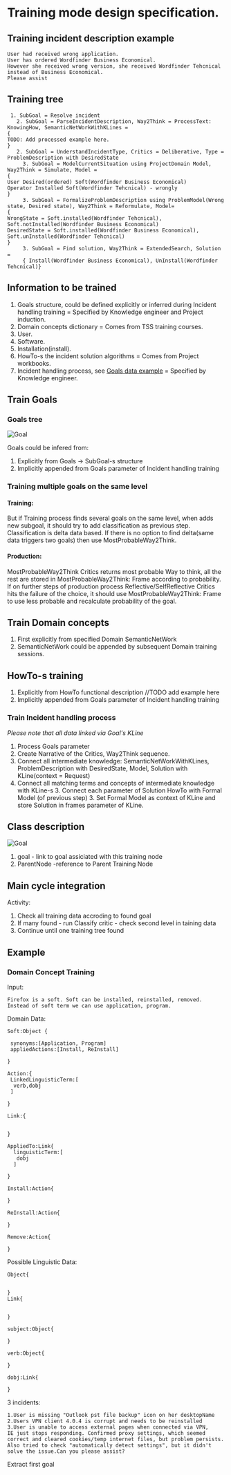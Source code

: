 # Training mode design specification.

## Training incident description example
```
User had received wrong application.
User has ordered Wordfinder Business Economical.
However she received wrong version, she received Wordfinder Tehcnical instead of Business Economical.
Please assist
```

## <a name="Training_tree">Training tree</a>
```
 1. SubGoal = Resolve incident
   2. SubGoal = ParseIncidentDescription, Way2Think = ProcessText: KnowingHow, SemanticNetWorkWithKLines =
{
TODO: Add processed example here.
}
   2. SubGoal = UnderstandIncidentType, Critics = Deliberative, Type = ProblemDescription with DesiredState
     3. SubGoal = ModelCurrentSituation using ProjectDomain Model, Way2Think = Simulate, Model =
{
User Desired(ordered) Soft(Wordfinder Business Economical)
Operator Installed Soft(Wordfinder Tehcnical) - wrongly
}
     3. SubGoal = FormalizeProblemDescription using ProblemModel(Wrong state, Desired state), Way2Think = Reformulate, Model=
{
WrongState = Soft.installed(Wordfinder Tehcnical), Soft.notInstalled(Wordfinder Business Economical)
DesiredState = Soft.installed(Wordfinder Business Economical), Soft.unInstalled(Wordfinder Tehcnical)
}
     3. SubGoal = Find solution, Way2Think = ExtendedSearch, Solution =
     { Install(Wordfinder Business Economical), UnInstall(Wordfinder Tehcnical)}
```

## Information to be trained

 1. Goals structure, could be defined explicitly or inferred during Incident handling training = Specified by Knowledge engineer and Project induction.
 1. Domain concepts dictionary = Comes from TSS training courses.
   2. User.
   2. Software.
   2. Installation(install).
 1. HowTo-s the incident solution algorithms = Comes from Project workbooks.
 1. Incident handling process, see [Goals data example](training.md#Goals_data_example) = Specified by Knowledge engineer.

## Train Goals

### Goals tree

![Goal](https://github.com/menta/menta-0.3/raw/master/doc/informal/uml/images/GoalConceptClass.png)

Goals could be infered from:

 1. Explicitly from Goals -> SubGoal-s structure
 1. Implicitly appended from Goals parameter of Incident handling training

### Training multiple goals on the same level

#### Training:
But if Training process finds several goals on the same level, when adds new subgoal, it should try to add classification as previous step.
Classification is delta data based. If there is no option to find delta(same data triggers two goals) then use MostProbableWay2Think. 

#### Production:
MostProbableWay2Think Critics returns most probable Way to think, all the rest are stored in MostProbableWay2Think: Frame according to probability. If on further steps of production process Reflective/SelfReflective Critics hits the failure of the choice, it should use MostProbableWay2Think: Frame to use less probable and recalculate probability of the goal.



## Train Domain concepts

 1. First explicitly from specified Domain SemanticNetWork
 1. SemanticNetWork could be appended by subsequent Domain training sessions.

## HowTo-s training

 1. Explicitly from HowTo functional description //TODO add example here
 1. Implicitly appended from Goals parameter of Incident handling training

### Train Incident handling process
_Please note that all data linked via Goal's KLine_

 1. Process Goals parameter
   2. Create Narrative of the Critics, Way2Think sequence.
   2. Connect all intermediate knowledge: SemanticNetWorkWithKLines, ProblemDescription with DesiredState, Model, Solution
   with KLine(context = Request)
   2. Connect all matching terms and concepts of intermediate knowledge with KLine-s
     3. Connect each parameter of Solution HowTo with Formal Model (of previous step)
     3. Set Formal Model as context of KLine and store Solution in frames parameter of KLine.

## Class description

![Goal](https://github.com/menta/menta-0.3/blob/master/doc/informal/uml/images/Training.png?raw=true)

 1. goal - link to goal assiciated with this training node
 1. ParentNode -reference to Parent Training Node 


## Main cycle integration

Activity:
 1. Check all training data accroding to found goal
 1. If many found - run Classify critic - check second level in taining data
 1. Continue until one training tree found

## Example

### Domain Concept Training
Input:

```
Firefox is a soft. Soft can be installed, reinstalled, removed. Instead of soft term we can use application, program.
```

Domain Data:

```
Soft:Object {
 
 synonyms:[Application, Program]
 appliedActions:[Install, ReInstall]
 
}

Action:{
 LinkedLinguisticTerm:[
  verb,dobj
 ]

}

Link:{
 

}

AppliedTo:Link{
  linguisticTerm:[
   dobj
  ]
 
}

Install:Action{
 
}

ReInstall:Action{
 
}

Remove:Action{

}

```

Possible Linguistic Data:

```
Object{


}
Link{


}

subject:Object{

}

verb:Object{

}

dobj:Link{

}
```

3 incidents:

```
1.User is missing "Outlook pst file backup" icon on her desktopName
2.Users VPN client 4.0.4 is corrupt and needs to be reinstalled
3.User is unable to access external pages when connected via VPN,
IE just stops responding. Confirmed proxy settings, which seemed 
correct and cleared cookies/temp internet files, but problem persists.
Also tried to check "automatically detect settings", but it didn't 
solve the issue.Can you please assist?

```

Extract first goal

```